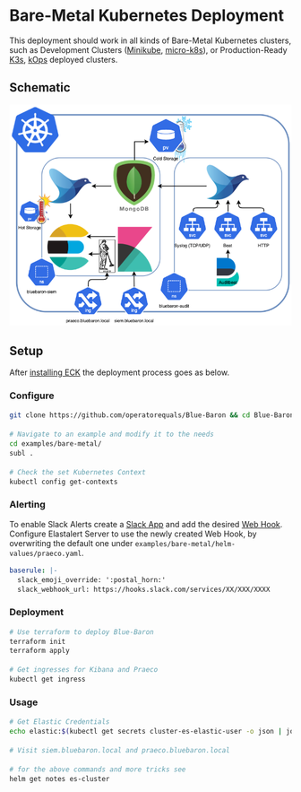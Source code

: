 # Bare-Metal Kubernetes Deployment

This deployment should work in all kinds of Bare-Metal Kubernetes clusters,
such as Development Clusters ([Minikube](https://github.com/kubernetes/minikube), [micro-k8s](https://github.com/ubuntu/microk8s)), 
or Production-Ready [K3s](https://github.com/rancher/k3s), [kOps](https://github.com/kubernetes/kops) deployed clusters.

## Schematic

![](https://github.com/operatorequals/Blue-Baron/raw/main/assets/bare-metal-deployment.png)


## Setup

After [installing ECK](https://github.com/operatorequals/Blue-Baron#eck-installation) the deployment process goes as below.

### Configure

```bash
git clone https://github.com/operatorequals/Blue-Baron && cd Blue-Baron

# Navigate to an example and modify it to the needs
cd examples/bare-metal/
subl .

# Check the set Kubernetes Context
kubectl config get-contexts
```

### Alerting

To enable Slack Alerts create a [Slack App](https://api.slack.com/apps) and add the desired [Web Hook](https://slack.com/intl/en-gr/help/articles/115005265063-Incoming-webhooks-for-Slack). Configure Elastalert Server to use the newly created Web Hook, by overwriting the default one under `examples/bare-metal/helm-values/praeco.yaml`.

```yaml
baserule: |-
  slack_emoji_override: ':postal_horn:'
  slack_webhook_url: https://hooks.slack.com/services/XX/XXX/XXXX
```

### Deployment

```bash
# Use terraform to deploy Blue-Baron
terraform init
terraform apply

# Get ingresses for Kibana and Praeco
kubectl get ingress
```

### Usage

```bash
# Get Elastic Credentials
echo elastic:$(kubectl get secrets cluster-es-elastic-user -o json | jq -r .data.elastic | base64 --decode)

# Visit siem.bluebaron.local and praeco.bluebaron.local

# for the above commands and more tricks see
helm get notes es-cluster
```

